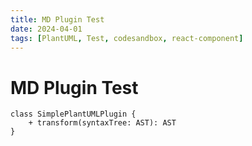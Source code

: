 ```yaml
---
title: MD Plugin Test
date: 2024-04-01
tags: [PlantUML, Test, codesandbox, react-component]
---
```


# MD Plugin Test

```plantuml
class SimplePlantUMLPlugin {
    + transform(syntaxTree: AST): AST
}
```

